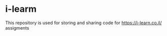 # i-learm
This repository is used for storing and sharing code for https://i-learn.co.il/ assigments